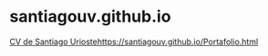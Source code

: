 # santiagouv.github.io
[CV de Santiago Urioste](https://santiagouv.github.io/Portafolio.html)https://santiagouv.github.io/Portafolio.html
